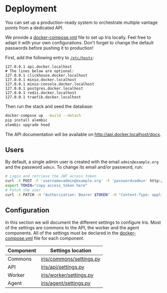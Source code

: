 # Deployment

You can set up a production-ready system to orchestrate multiple vantage points from a dedicated API.

We provide a [docker-compose.yml](docker-compose.yml) file to set up Iris locally.
Feel free to adapt it with your own configurations.
Don't forget to change the default passwords before pushing it to production!

First, add the following entry to [`/etc/hosts`](file:///etc/hosts):
```
127.0.0.1 api.docker.localhost
# The lines below are optional:
127.0.0.1 clickhouse.docker.localhost
127.0.0.1 minio.docker.localhost
127.0.0.1 minio-console.docker.localhost
127.0.0.1 postgres.docker.localhost
127.0.0.1 redis.docker.localhost
127.0.0.1 traefik.docker.localhost
```

Then run the stack and seed the database:
```bash
docker-compose up --build --detach
pip install alembic
alembic upgrade head
```

The API documentation will be available on http://api.docker.localhost/docs.

## Users

By default, a single admin user is created with the email `admin@example.org` and the password `admin`.
To change its email and/or password, run:
```bash
# Login and retrieve the JWT access token
curl -X POST -F 'username=admin@example.org' -F 'password=admin' http://api.docker.localhost/auth/jwt/login
export TOKEN="copy access_token here"
# Patch the user
curl -X PATCH -H "Authorization: Bearer $TOKEN" -H "Content-Type: application/json" -d '{"email": "new@example.org", "password": "newpassword"}' http://api.docker.localhost/users/me
```

## Configuration

In this section we will document the different settings to configure Iris.
Most of the settings are commons to the API, the worker and the agent components.
All of the settings must be declared in the [docker-compose.yml](docker-compose.yml) file for each component.

| Component    | Settings location                                |
|--------------|--------------------------------------------------|
| Commons  | [iris/commons/settings.py](iris/commons/settings.py) |
| API      | [iris/api/settings.py](iris/api/settings.py)         |
| Worker   | [iris/worker/settings.py](iris/worker/settings.py)   |
| Agent    | [iris/agent/settings.py](iris/agent/settings.py)     |
